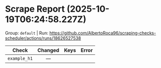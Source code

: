 # Scrape Report (2025-10-19T06:24:58.227Z)

Group: `default`  |  Run: https://github.com/AlbertoRoca96/scraping-checks-scheduler/actions/runs/18626527538

| Check | Changed | Keys | Error |
|---|:---:|:--|:--|
| `example_h1` | — |  |  |
